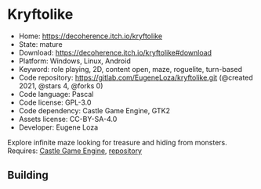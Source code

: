 # Kryftolike

- Home: https://decoherence.itch.io/kryftolike
- State: mature
- Download: https://decoherence.itch.io/kryftolike#download
- Platform: Windows, Linux, Android
- Keyword: role playing, 2D, content open, maze, roguelite, turn-based
- Code repository: https://gitlab.com/EugeneLoza/kryftolike.git (@created 2021, @stars 4, @forks 0)
- Code language: Pascal
- Code license: GPL-3.0
- Code dependency: Castle Game Engine, GTK2
- Assets license: CC-BY-SA-4.0
- Developer: Eugene Loza

Explore infinite maze looking for treasure and hiding from monsters.
Requires: [Castle Game Engine](https://castle-engine.io/index.php), [repository](https://github.com/castle-engine/castle-engine)

## Building
